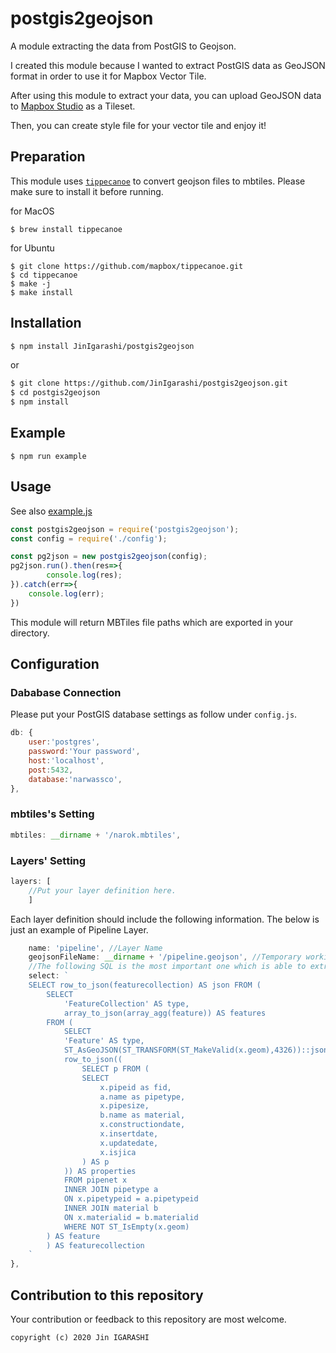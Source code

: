 # postgis2geojson
A module extracting the data from PostGIS to Geojson.

I created this module because I wanted to extract PostGIS data as GeoJSON format in order to use it for Mapbox Vector Tile.

After using this module to extract your data, you can upload GeoJSON data to [Mapbox Studio](https://studio.mapbox.com) as a Tileset.

Then, you can create style file for your vector tile and enjoy it!

## Preparation
This module uses [`tippecanoe`](https://github.com/mapbox/tippecanoe) to convert geojson files to mbtiles. Please make sure to install it before running.

for MacOS
```
$ brew install tippecanoe
```

for Ubuntu
```
$ git clone https://github.com/mapbox/tippecanoe.git
$ cd tippecanoe
$ make -j
$ make install
```


## Installation

```sh
$ npm install JinIgarashi/postgis2geojson
```

or

```sh
$ git clone https://github.com/JinIgarashi/postgis2geojson.git
$ cd postgis2geojson
$ npm install
```

## Example

```
$ npm run example
```

## Usage
See also [example.js](./example/example.js)
```js
const postgis2geojson = require('postgis2geojson');
const config = require('./config');

const pg2json = new postgis2geojson(config);
pg2json.run().then(res=>{
        console.log(res);
}).catch(err=>{
    console.log(err);
})
```
This module will return MBTiles file paths which are exported in your directory.


## Configuration

### Dababase Connection
Please put your PostGIS database settings as follow under `config.js`.
```js
db: {
    user:'postgres',
    password:'Your password',
    host:'localhost',
    post:5432,
    database:'narwassco',
},
```

### mbtiles's Setting
```js
mbtiles: __dirname + '/narok.mbtiles',
```

### Layers' Setting
```js
layers: [
    //Put your layer definition here.
    ]
```

Each layer definition should include the following information.
The below is just an example of Pipeline Layer.
```js
    name: 'pipeline', //Layer Name
    geojsonFileName: __dirname + '/pipeline.geojson', //Temporary working file path
    //The following SQL is the most important one which is able to extract PostGIS data as GeoJSON format.
    select: `
    SELECT row_to_json(featurecollection) AS json FROM (
        SELECT
            'FeatureCollection' AS type,
            array_to_json(array_agg(feature)) AS features
        FROM (
            SELECT
            'Feature' AS type,
            ST_AsGeoJSON(ST_TRANSFORM(ST_MakeValid(x.geom),4326))::json AS geometry,
            row_to_json((
                SELECT p FROM (
                SELECT
                    x.pipeid as fid,
                    a.name as pipetype,
                    x.pipesize,
                    b.name as material,
                    x.constructiondate,
                    x.insertdate,
                    x.updatedate,
                    x.isjica
                ) AS p
            )) AS properties
            FROM pipenet x
            INNER JOIN pipetype a
            ON x.pipetypeid = a.pipetypeid
            INNER JOIN material b
            ON x.materialid = b.materialid
            WHERE NOT ST_IsEmpty(x.geom)
        ) AS feature
        ) AS featurecollection
    `
},
```

## Contribution to this repository
Your contribution or feedback to this repository are most welcome.

```
copyright (c) 2020 Jin IGARASHI
```